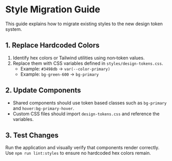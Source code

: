 # Style Migration Guide

This guide explains how to migrate existing styles to the new design token system.

## 1. Replace Hardcoded Colors

1. Identify hex colors or Tailwind utilities using non‑token values.
2. Replace them with CSS variables defined in `styles/design-tokens.css`.
   - Example: `#3498db` → `var(--color-primary)`
   - Example: `bg-green-600` → `bg-primary`

## 2. Update Components

- Shared components should use token based classes such as `bg-primary` and `hover:bg-primary-hover`.
- Custom CSS files should import `design-tokens.css` and reference the variables.

## 3. Test Changes

Run the application and visually verify that components render correctly.
Use `npm run lint:styles` to ensure no hardcoded hex colors remain.
